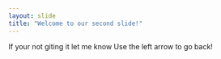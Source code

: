```yaml
---
layout: slide
title: "Welcome to our second slide!"
---
```

If your not giting it let me know
Use the left arrow to go back!
